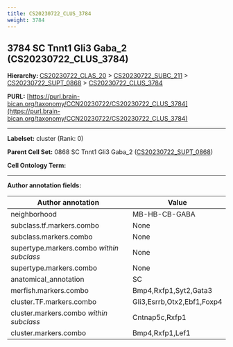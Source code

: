 ```yaml
---
title: CS20230722_CLUS_3784
weight: 3784
---
```

## 3784 SC Tnnt1 Gli3 Gaba_2 (CS20230722_CLUS_3784)
<b>Hierarchy: </b>
[CS20230722_CLAS_20](../CS20230722_CLAS_20) >
[CS20230722_SUBC_211](../CS20230722_SUBC_211) >
[CS20230722_SUPT_0868](../CS20230722_SUPT_0868) >
[CS20230722_CLUS_3784](../CS20230722_CLUS_3784)

**PURL:** [https://purl.brain-bican.org/taxonomy/CCN20230722/CS20230722_CLUS_3784](https://purl.brain-bican.org/taxonomy/CCN20230722/CS20230722_CLUS_3784)

---


**Labelset:** cluster (Rank: 0)

**Parent Cell Set:** 0868 SC Tnnt1 Gli3 Gaba_2 ([CS20230722_SUPT_0868](../CS20230722_SUPT_0868))



**Cell Ontology Term:** 

[MARKER GENES.]: #


---

[TRANSFERRED ANNOTATIONS.]: #


[AUTHOR ANNOTATION FIELDS.]: #


**Author annotation fields:**

| Author annotation | Value |
|-------------------|-------|
|neighborhood|MB-HB-CB-GABA|
|subclass.tf.markers.combo|None|
|subclass.markers.combo|None|
|supertype.markers.combo _within subclass_|None|
|supertype.markers.combo|None|
|anatomical_annotation|SC|
|merfish.markers.combo|Bmp4,Rxfp1,Syt2,Gata3|
|cluster.TF.markers.combo|Gli3,Esrrb,Otx2,Ebf1,Foxp4|
|cluster.markers.combo _within subclass_|Cntnap5c,Rxfp1|
|cluster.markers.combo|Bmp4,Rxfp1,Lef1|
